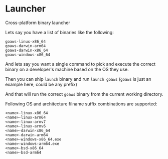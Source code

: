 # Launcher

Cross-platform binary launcher

Lets say you have a list of binaries like the following:
```
goaws-linux-x86_64
goaws-darwin-arm64
goaws-darwin-x86_64
goaws-windows-x86_64
```

And lets say you want a single command to pick and execute the correct binary on a developer's machine based on the OS they use.

Then you can ship `launch` binary and run `launch goaws` (`goaws` is just an example here, could be any prefix)

And that will run the correct `goaws` binary from the current working directory.

Following OS and architecture filname suffix combinations are supported:
```
<name>-linux-x86_64
<name>-linux-arm64
<name>-linux-armv7
<name>-linux-armv6
<name>-darwin-x86_64
<name>-darwin-arm64
<name>-windows-x86_64.exe
<name>-windows-arm64.exe
<name>-bsd-x86_64
<name>-bsd-arm64
```
